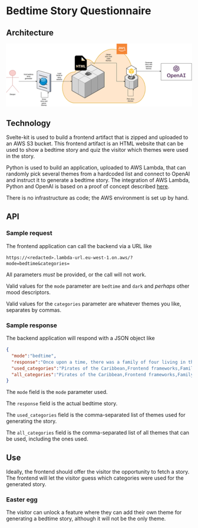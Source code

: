 # Bedtime Story Questionnaire

## Architecture
![image](architecture.png)

## Technology

Svelte-kit is used to build a frontend artifact that is zipped and uploaded to an AWS S3 bucket.
This frontend artifact is an HTML website that can be used to show a bedtime story and quiz the visitor which themes were used in the story.

Python is used to build an application, uploaded to AWS Lambda, that can randomly pick several themes from a hardcoded list and connect to OpenAI and instruct it to generate a bedtime story.
The integration of AWS Lambda, Python and OpenAI is based on a proof of concept described [here](https://thedeveloperspace.com/how-to-invoke-openai-apis-from-aws-lambda-functions/).

There is no infrastructure as code; the AWS environment is set up by hand.

## API

### Sample request

The frontend application can call the backend via a URL like
```
https://<redacted>.lambda-url.eu-west-1.on.aws/?mode=bedtime&categories=
```
All parameters _must_ be provided, or the call will not work.

Valid values for the `mode` parameter are `bedtime` and `dark` and _perhaps_ other mood descriptors.

Valid values for the `categories` parameter are whatever themes you like, separates by commas.

### Sample response

The backend application will respond with a JSON object like
```json
{
  "mode":"bedtime",
  "response":"Once upon a time, there was a family of four living in the Caribbean. They were a family of pirates, and they loved to explore the seas and find new adventures.\n\nOne day, they decided to explore a new island. As they sailed closer, they noticed a strange light coming from the island. When they got closer, they realized it was a giant castle made of Frontend frameworks!\n\nThe family was amazed and decided to explore the castle. As they walked through the castle, they noticed that it was filled with all sorts of strange creatures and objects. They even found a talking parrot that was a fan of the show Family Guy!\n\nThe parrot told them that the castle was built by a powerful wizard who wanted to create a safe haven for all the Frontend frameworks. He had created a magical barrier around the castle that would protect it from any harm.\n\nThe family was so excited to explore the castle and learn more about the wizard and his magical powers. They spent the rest of the day exploring the castle and learning about the wizard's secrets.\n\nAt the end of the day, the family was exhausted but happy. They had had a wonderful day exploring the castle and learning about the wizard's magical powers. As they sailed away, they waved goodbye to the castle and all the Frontend frameworks that lived there.\n\nThe family returned home with many stories to tell and a newfound appreciation for the power of Frontend frameworks.",
  "used_categories":"Pirates of the Caribbean,Frontend frameworks,Family Guy",
  "all_categories":"Pirates of the Caribbean,Frontend frameworks,Family Guy,Spongebob,Smurfs,The Witcher"
}
```
The `mode` field is the `mode` parameter used.

The `response` field is the actual bedtime story.

The `used_categories` field is the comma-separated list of themes used for generating the story.

The `all_categories` field is the comma-separated list of all themes that can be used, including the ones used.

## Use

Ideally, the frontend should offer the visitor the opportunity to fetch a story.
The frontend will let the visitor guess which categories were used for the generated story.

### Easter egg

The visitor can unlock a feature where they can add their own theme for generating a bedtime story, although it will not be the only theme.